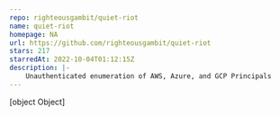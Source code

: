 ```yaml
---
repo: righteousgambit/quiet-riot
name: quiet-riot
homepage: NA
url: https://github.com/righteousgambit/quiet-riot
stars: 217
starredAt: 2022-10-04T01:12:15Z
description: |-
    Unauthenticated enumeration of AWS, Azure, and GCP Principals
---
```


[object Object]
